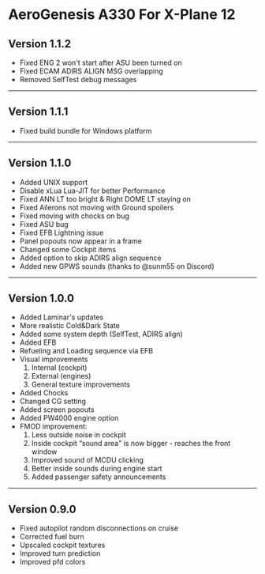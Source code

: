 # AeroGenesis A330 For X-Plane 12

## Version 1.1.2
- Fixed ENG 2 won't start after ASU been turned on
- Fixed ECAM ADIRS ALIGN MSG overlapping
- Removed SelfTest debug messages

---

## Version 1.1.1
- Fixed build bundle for Windows platform

---

## Version 1.1.0
- Added UNIX support
- Disable xLua Lua-JIT for better Performance
- Fixed ANN LT too bright & Right DOME LT staying on
- Fixed Ailerons not moving with Ground spoilers
- Fixed moving with chocks on bug
- Fixed ASU bug
- Fixed EFB Lightning issue
- Panel popouts now appear in a frame
- Changed some Cockpit items
- Added option to skip ADIRS align sequence
- Added new GPWS sounds (thanks to @sunm55 on Discord)

---

## Version 1.0.0
- Added Laminar's updates
- More realistic Cold&Dark State
- Added some system depth (SelfTest, ADIRS align)
- Added EFB
- Refueling and Loading sequence via EFB
- Visual improvements
	1. Internal (cockpit)
	2. External (engines)
	3. General texture improvements
- Added Chocks
- Changed CG setting
- Added screen popouts
- Added PW4000 engine option
- FMOD improvement:
	1. Less outside noise in cockpit
	2. Inside cockpit “sound area" is now bigger - reaches the front window
	3. Improved sound of MCDU clicking
	4. Better inside sounds during engine start
	5. Added passenger safety announcements

---

## Version 0.9.0
- Fixed autopilot random disconnections on cruise
- Corrected fuel burn
- Upscaled cockpit textures
- Improved turn prediction
- Improved pfd colors
